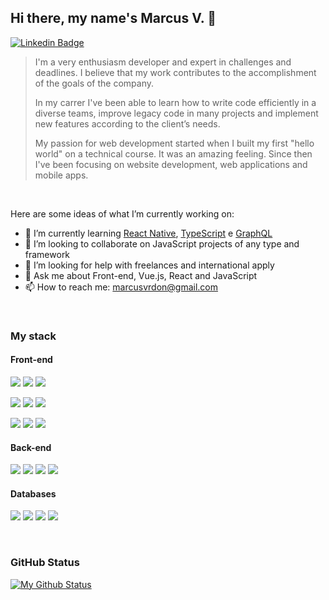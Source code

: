 ## Hi there, my name's Marcus V. 👋
[![Linkedin Badge](https://img.shields.io/badge/-LinkedIn-blue?style=flat-square&logo=Linkedin&logoColor=white&link=https://www.linkedin.com/in/marcusvrdon)](https://www.linkedin.com/in/marcusvrdon)

> I'm a very enthusiasm developer and expert in challenges and deadlines. I believe that my work contributes to the accomplishment of the goals of the company.
>
> In my carrer I've been able to learn how to write code efficiently in a diverse teams, improve legacy code in many projects and implement new features according to the client’s needs.
>
> My passion for web development started when I built my first "hello world" on a technical course. It was an amazing feeling. Since then I've been focusing on website development, web applications and mobile apps.

<br>

Here are some ideas of what I’m currently working on:

<!-- - 🔭 I’m currently working on ... -->
- 🌱 I’m currently learning [React Native](https://reactnative.dev/), [TypeScript](https://www.typescriptlang.org/) e [GraphQL](https://graphql.org/)
- 👯 I’m looking to collaborate on JavaScript projects of any type and framework
- 🤔 I’m looking for help with freelances and international apply
- 💬 Ask me about Front-end, Vue.js, React and JavaScript
- 📫 How to reach me: [marcusvrdon@gmail.com](mailto:marcusvrdon@gmail.com)
<!-- - 😄 Pronouns: enthusiasm developer, challenges, deadlines -->
<!-- - ⚡ Fun fact: ... -->

<br>

### My stack
#### Front-end
<p>
  <img src="https://img.shields.io/badge/HTML%20-%23333?&style=for-the-badge&logo=html5"/>
  <img src="https://img.shields.io/badge/CSS%20-%23333?&style=for-the-badge&logo=css3&logoColor=157286"/>
  <img src="https://img.shields.io/badge/Javascript%20-%23333?&style=for-the-badge&logo=javascript"/>
</p>
<p>
  <img src="https://img.shields.io/badge/SASS%20-%23333?&style=for-the-badge&logo=sass"/>
  <img src="https://img.shields.io/badge/jQuery%20-%23333?&style=for-the-badge&logo=jquery&logoColor=0769ad"/>
  <img src="https://img.shields.io/badge/TypeScript%20-%23333?&style=for-the-badge&logo=typescript&logoColor=007acc"/>
</p>
<p>
  <img src="https://img.shields.io/badge/Vue.js%20-%23333?&style=for-the-badge&logo=vue.js"/>
  <img src="https://img.shields.io/badge/React%20-%23333?&style=for-the-badge&logo=react"/>
  <img src="https://img.shields.io/badge/Angular%20-%23333?&style=for-the-badge&logo=angular&logoColor=dd0031"/>
</p>

#### Back-end
<p>
  <img src="https://img.shields.io/badge/Node.js%20-%23333?&style=for-the-badge&logo=node.js"/>
  <img src="https://img.shields.io/badge/PHP%20-%23333?&style=for-the-badge&logo=php"/>
  <img src="https://img.shields.io/badge/Laravel%20-%23333?&style=for-the-badge&logo=laravel"/>
  <img src="https://img.shields.io/badge/Express%20-%23333?&style=for-the-badge&logo=expressjs"/>
</p>

#### Databases
<p>
  <img src="https://img.shields.io/badge/MySQL%20-%23333?&style=for-the-badge&logo=mysql"/>
  <img src="https://img.shields.io/badge/PostgreSQL%20-%23333?&style=for-the-badge&logo=postgresql&logoColor=336791"/>
  <img src="https://img.shields.io/badge/MongoDB%20-%23333?&style=for-the-badge&logo=mongodb"/>
  <img src="https://img.shields.io/badge/Firebase%20-%23333?&style=for-the-badge&logo=firebase"/>
</p>

<br>

### GitHub Status
[![My Github Status](https://github-readme-stats.vercel.app/api?username=MarcusVRdoN&count_private=true&show_icons=true)](https://github.com/MarcusVRdoN)
